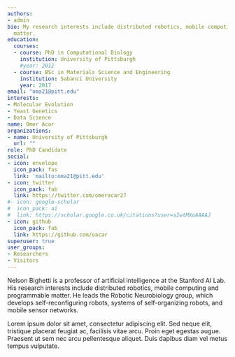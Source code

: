 ```yaml
---
authors:
- admin
bio: My research interests include distributed robotics, mobile computing and programmable
  matter.
education:
  courses:
  - course: PhD in Computational Biology
    institution: University of Pittsburgh
    #year: 2012
  - course: BSc in Materials Science and Engineering
    institution: Sabanci University
    year: 2017
email: "oma21@pitt.edu"
interests:
- Molecular Evolution
- Yeast Genetics
- Data Science
name: Omer Acar
organizations:
- name: University of Pittsburgh
  url: ""
role: PhD Candidate
social:
- icon: envelope
  icon_pack: fas
  link: 'mailto:oma21@pitt.edu'
- icon: twitter
  icon_pack: fab
  link: https://twitter.com/omeracar27
#- icon: google-scholar
#  icon_pack: ai
#  link: https://scholar.google.co.uk/citations?user=sIwtMXoAAAAJ
- icon: github
  icon_pack: fab
  link: https://github.com/oacar
superuser: true
user_groups:
- Researchers
- Visitors
---
```


Nelson Bighetti is a professor of artificial intelligence at the Stanford AI Lab. His research interests include distributed robotics, mobile computing and programmable matter. He leads the Robotic Neurobiology group, which develops self-reconfiguring robots, systems of self-organizing robots, and mobile sensor networks.

Lorem ipsum dolor sit amet, consectetur adipiscing elit. Sed neque elit, tristique placerat feugiat ac, facilisis vitae arcu. Proin eget egestas augue. Praesent ut sem nec arcu pellentesque aliquet. Duis dapibus diam vel metus tempus vulputate. 
